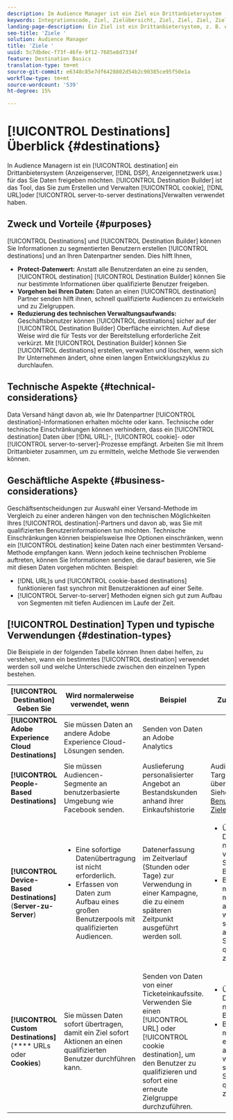 ```yaml
---
description: Im Audience Manager ist ein Ziel ein Drittanbietersystem (Anzeigenserver, DSP, Werbenetzwerk usw.), für das Sie Daten freigeben möchten. Destination Builder ist das Tool, mit dem Sie Cookie-, URL- oder Server-Ziele erstellen und verwalten.
keywords: Integrationscode, Ziel, Zielübersicht, Ziel, Ziel, Ziel, Ziel, Ziel, Ziel, Ziel, Ziel, Ziel, Ziel, Ziel, Ziel
landing-page-description: Ein Ziel ist ein Drittanbietersystem, z. B. ein Adserver oder DSP, mit dem Daten geteilt werden. Verwenden Sie das Destination Builder-Tool, um Cookie-, URL- oder Server-zu-Server-Ziele zu erstellen und zu verwalten.
seo-title: 'Ziele '
solution: Audience Manager
title: 'Ziele '
uuid: 5c7dbdec-f73f-46fe-9f12-7685e8d7334f
feature: Destination Basics
translation-type: tm+mt
source-git-commit: e6348c85e7df6428802d54b2c90385ce95f50e1a
workflow-type: tm+mt
source-wordcount: '539'
ht-degree: 15%

---
```



# [!UICONTROL Destinations] Überblick {#destinations}

In Audience Managern ist ein [!UICONTROL destination] ein Drittanbietersystem (Anzeigenserver, [!DNL DSP], Anzeigennetzwerk usw.) für das Sie Daten freigeben möchten. [!UICONTROL Destination Builder] ist das Tool, das Sie zum Erstellen und Verwalten  [!UICONTROL cookie],  [!DNL URL]oder  [!UICONTROL server-to-server destinations]Verwalten verwendet haben.

## Zweck und Vorteile {#purposes}

<!-- c_destinations.xml -->

[!UICONTROL Destinations] und  [!UICONTROL Destination Builder] können Sie Informationen zu segmentierten Benutzern erstellen  [!UICONTROL destinations] und an Ihren Datenpartner senden. Dies hilft Ihnen,

* **Protect-Datenwert:** Anstatt alle Benutzerdaten an eine zu senden,  [!UICONTROL destination]  [!UICONTROL Destination Builder] können Sie nur bestimmte Informationen über qualifizierte Benutzer freigeben.
* **Vorgehen bei Ihren Daten:** Daten an einen  [!UICONTROL destination] Partner senden hilft ihnen, schnell qualifizierte Audiencen zu entwickeln und zu Zielgruppen.
* **Reduzierung des technischen Verwaltungsaufwands:** Geschäftsbenutzer können  [!UICONTROL destinations] sicher auf der  [!UICONTROL Destination Builder] Oberfläche einrichten. Auf diese Weise wird die für Tests vor der Bereitstellung erforderliche Zeit verkürzt. Mit [!UICONTROL Destination Builder] können Sie [!UICONTROL destinations] erstellen, verwalten und löschen, wenn sich Ihr Unternehmen ändert, ohne einen langen Entwicklungszyklus zu durchlaufen.

## Technische Aspekte {#technical-considerations}

<!-- destination-delivery-methods.xml -->

Data Versand hängt davon ab, wie Ihr Datenpartner [!UICONTROL destination]-Informationen erhalten möchte oder kann. Technische oder technische Einschränkungen können verhindern, dass ein [!UICONTROL destination] Daten über [!DNL URL]-, [!UICONTROL cookie]- oder [!UICONTROL server-to-server]-Prozesse empfängt. Arbeiten Sie mit Ihrem Drittanbieter zusammen, um zu ermitteln, welche Methode Sie verwenden können.

## Geschäftliche Aspekte {#business-considerations}

Geschäftsentscheidungen zur Auswahl einer Versand-Methode im Vergleich zu einer anderen hängen von den technischen Möglichkeiten Ihres [!UICONTROL destination]-Partners und davon ab, was Sie mit qualifizierten Benutzerinformationen tun möchten. Technische Einschränkungen können beispielsweise Ihre Optionen einschränken, wenn ein [!UICONTROL destination] keine Daten nach einer bestimmten Versand-Methode empfangen kann. Wenn jedoch keine technischen Probleme auftreten, können Sie Informationen senden, die darauf basieren, wie Sie mit diesen Daten vorgehen möchten. Beispiel:

* [!DNL URL]s und  [!UICONTROL cookie-based destinations] funktionieren fast synchron mit Benutzeraktionen auf einer Seite.
* [!UICONTROL Server-to-server] Methoden eignen sich gut zum Aufbau von Segmenten mit tiefen Audiencen im Laufe der Zeit.

## [!UICONTROL Destination] Typen und typische Verwendungen  {#destination-types}

Die Beispiele in der folgenden Tabelle können Ihnen dabei helfen, zu verstehen, wann ein bestimmtes [!UICONTROL destination] verwendet werden soll und welche Unterschiede zwischen den einzelnen Typen bestehen.

| [!UICONTROL Destination] Geben Sie | Wird normalerweise verwendet, wenn | Beispiel | Zu beachten |
|--- |--- |--- |--- |
| **[!UICONTROL Adobe Experience Cloud Destinations]** | Sie müssen Daten an andere Adobe Experience Cloud-Lösungen senden. | Senden von Daten an Adobe Analytics |  |
| **[!UICONTROL People-Based Destinations]** | Sie müssen Audiencen-Segmente an benutzerbasierte Umgebung wie Facebook senden. | Auslieferung personalisierter Angebot an Bestandskunden anhand ihrer Einkaufshistorie | Audiencen-Targeting erfolgt über Hash-IDs. Siehe [Benutzerbasierte Ziele](people-based-destinations-overview.md). |
| **[!UICONTROL Device-Based Destinations]** (**Server-zu-Server**) | <ul><li>Eine sofortige Datenübertragung ist nicht erforderlich.</li><li>Erfassen von Daten zum Aufbau eines großen Benutzerpools mit qualifizierten Audiencen.</li></ul> | Datenerfassung im Zeitverlauf (Stunden oder Tage) zur Verwendung in einer Kampagne, die zu einem späteren Zeitpunkt ausgeführt werden soll. | <ul><li>Überträgt Daten zu neuen und vorherigen Site-Besuchern. </li><li>Besucher müssen nicht mehr angezeigt werden, um sich für andere Segmente qualifizieren zu können.</li></ul> |
| **[!UICONTROL Custom Destinations]** (**** URLs oder  **Cookies**) | Sie müssen Daten sofort übertragen, damit ein Ziel sofort Aktionen an einen qualifizierten Benutzer durchführen kann. | Senden von Daten von einer Ticketeinkaufssite. Verwenden Sie einen [!UICONTROL URL] oder [!UICONTROL cookie destination], um den Benutzer zu qualifizieren und sofort eine erneute Zielgruppe durchzuführen. | <ul><li>Überträgt nur Daten zu neuen Besuchern. </li><li>Besucher müssen erneut angezeigt werden, um sich für das Segment qualifizieren zu können.</li></ul> |
